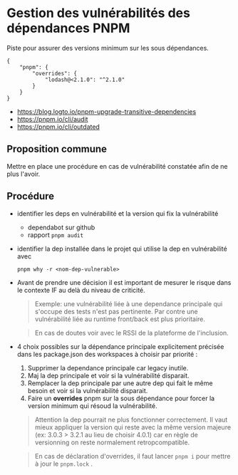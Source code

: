 # Gestion des vulnérabilités des dépendances PNPM

Piste pour assurer des versions minimum sur les sous dépendances.

```
{
    "pnpm": {
        "overrides": {
            "lodash@<2.1.0": "^2.1.0"
        }
    }
}
```

- https://blog.logto.io/pnpm-upgrade-transitive-dependencies
- https://pnpm.io/cli/audit
- https://pnpm.io/cli/outdated

## Proposition commune

Mettre en place une procédure en cas de vulnérabilité constatée afin de ne plus l'avoir.

## Procédure

- identifier les deps en vulnérabilité et la version qui fix la vulnérabilité
  - dependabot sur github
  - rapport `pnpm audit`
- identifier la dep installée dans le projet qui utilise la dep en vulnérabilité avec

  `pnpm why -r <nom-dep-vulnerable>`

- Avant de prendre une décision il est important de mesurer le risque dans le contexte IF au delà du niveau de criticité.

  > Exemple: une vulnérabilité liée à une dependance principale qui s'occupe des tests n'est pas pertinente. Par contre une vulnérabilité liée au runtime front/back est plus prioritaire.

  > En cas de doutes voir avec le RSSI de la plateforme de l'inclusion.

- 4 choix possibles sur la dépendance principale explicitement précisée dans les package.json des workspaces à choisir par priorité :

  1. Supprimer la dependance principale car legacy inutile.
  2. Maj la dep principale et voir si la vulnérabilité disparait.
  3. Remplacer la dep principale par une autre dep qui fait le même besoin et voir si la vulnérabilité disparait.
  4. Faire un **overrides** pnpm sur la sous dépendance pour forcer la version minimum qui résoud la vulnérabilité.

  > Attention la dep pourrait ne plus fonctionner correctement. Il vaut mieux appliquer la version qui reste avec la même version majeure (ex: 3.0.3 > 3.2.1 au lieu de choisir 4.0.1) car en règle de versionning on reste normalement retropcompatible.

  > En cas de déclaration d'overrides, il faut lancer `pnpm i` pour mettre à jour le `pnpm.lock` .
